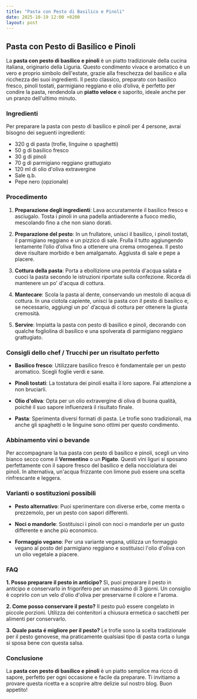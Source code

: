 ```yaml
---
title: "Pasta con Pesto di Basilico e Pinoli"
date: 2025-10-19 12:00 +0200
layout: post
---
```


## Pasta con Pesto di Basilico e Pinoli

La **pasta con pesto di basilico e pinoli** è un piatto tradizionale della cucina italiana, originario della Liguria. Questo condimento vivace e aromatico è un vero e proprio simbolo dell'estate, grazie alla freschezza del basilico e alla ricchezza dei suoi ingredienti. Il pesto classico, preparato con basilico fresco, pinoli tostati, parmigiano reggiano e olio d’oliva, è perfetto per condire la pasta, rendendola un **piatto veloce** e saporito, ideale anche per un pranzo dell'ultimo minuto.

### Ingredienti

Per preparare la pasta con pesto di basilico e pinoli per 4 persone, avrai bisogno dei seguenti ingredienti:

- 320 g di pasta (trofie, linguine o spaghetti)
- 50 g di basilico fresco
- 30 g di pinoli
- 70 g di parmigiano reggiano grattugiato
- 120 ml di olio d'oliva extravergine
- Sale q.b.
- Pepe nero (opzionale)

### Procedimento

1. **Preparazione degli ingredienti**: Lava accuratamente il basilico fresco e asciugalo. Tosta i pinoli in una padella antiaderente a fuoco medio, mescolando fino a che non siano dorati.
   
2. **Preparazione del pesto**: In un frullatore, unisci il basilico, i pinoli tostati, il parmigiano reggiano e un pizzico di sale. Frulla il tutto aggiungendo lentamente l’olio d’oliva fino a ottenere una crema omogenea. Il pesto deve risultare morbido e ben amalgamato. Aggiusta di sale e pepe a piacere.

3. **Cottura della pasta**: Porta a ebollizione una pentola d'acqua salata e cuoci la pasta secondo le istruzioni riportate sulla confezione. Ricorda di mantenere un po' d'acqua di cottura.

4. **Mantecare**: Scola la pasta al dente, conservando un mestolo di acqua di cottura. In una ciotola capiente, unisci la pasta con il pesto di basilico e, se necessario, aggiungi un po' d’acqua di cottura per ottenere la giusta cremosità.

5. **Servire**: Impiatta la pasta con pesto di basilico e pinoli, decorando con qualche fogliolina di basilico e una spolverata di parmigiano reggiano grattugiato.

### Consigli dello chef / Trucchi per un risultato perfetto

- **Basilico fresco**: Utilizzare basilico fresco è fondamentale per un pesto aromatico. Scegli foglie verdi e sane.

- **Pinoli tostati**: La tostatura dei pinoli esalta il loro sapore. Fai attenzione a non bruciarli.

- **Olio d'oliva**: Opta per un olio extravergine di oliva di buona qualità, poiché il suo sapore influenzerà il risultato finale.

- **Pasta**: Sperimenta diversi formati di pasta. Le trofie sono tradizionali, ma anche gli spaghetti o le linguine sono ottimi per questo condimento.

### Abbinamento vini o bevande

Per accompagnare la tua pasta con pesto di basilico e pinoli, scegli un vino bianco secco come il **Vermentino** o un **Pigato**. Questi vini liguri si sposano perfettamente con il sapore fresco del basilico e della nocciolatura dei pinoli. In alternativa, un'acqua frizzante con limone può essere una scelta rinfrescante e leggera.

### Varianti o sostituzioni possibili

- **Pesto alternativo**: Puoi sperimentare con diverse erbe, come menta o prezzemolo, per un pesto con sapori differenti.

- **Noci o mandorle**: Sostituisci i pinoli con noci o mandorle per un gusto differente e anche più economico.

- **Formaggio vegano**: Per una variante vegana, utilizza un formaggio vegano al posto del parmigiano reggiano e sostituisci l'olio d'oliva con un olio vegetale a piacere.

### FAQ

**1. Posso preparare il pesto in anticipo?**
Sì, puoi preparare il pesto in anticipo e conservarlo in frigorifero per un massimo di 3 giorni. Un consiglio è coprirlo con un velo d'olio d'oliva per preservarne il colore e l'aroma.

**2. Come posso conservare il pesto?**
Il pesto può essere congelato in piccole porzioni. Utilizza dei contenitori a chiusura ermetica o sacchetti per alimenti per conservarlo.

**3. Quale pasta é migliore per il pesto?**
Le trofie sono la scelta tradizionale per il pesto genovese, ma praticamente qualsiasi tipo di pasta corta o lunga si sposa bene con questa salsa.

### Conclusione

La **pasta con pesto di basilico e pinoli** è un piatto semplice ma ricco di sapore, perfetto per ogni occasione e facile da preparare. Ti invitiamo a provare questa ricetta e a scoprire altre delizie sul nostro blog. Buon appetito!